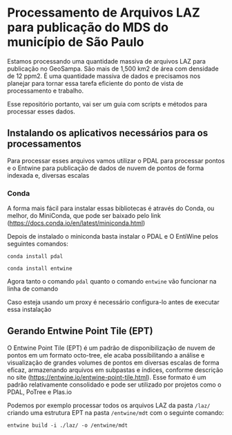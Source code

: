 # Processamento de Arquivos LAZ para publicação do MDS do município de São Paulo

Estamos processando uma quantidade massiva de arquivos LAZ para publicação no GeoSampa. São mais de 1,500 km2 de área com densidade de 12 ppm2. É uma quantidade massiva de dados e precisamos nos planejar para tornar essa tarefa eficiente do ponto de vista de processamento e trabalho.

Esse repositório portanto, vai ser um guia com scripts e métodos para processar esses dados.

## Instalando os aplicativos necessários para os processamentos

Para processar esses arquivos vamos utilizar o PDAL para processar pontos e o Entwine para publicação de dados de nuvem de pontos de forma indexada e, diversas escalas

### Conda 

A forma mais fácil para instalar essas bibliotecas é através do Conda, ou melhor, do MiniConda, que pode ser baixado pelo link (https://docs.conda.io/en/latest/miniconda.html)

Depois de instalado o miniconda basta instalar o PDAL e O EntiWine pelos seguintes comandos:

`conda install pdal`

`conda install entwine`

Agora tanto o comando `pdal` quanto o comando `entwine` vão funcionar na linha de comando

Caso esteja usando um proxy é necessário configura-lo antes de executar essa instalação

## Gerando Entwine Point Tile (EPT)

O Entwine Point Tile (EPT) é um padrão de disponibilização de nuvem de pontos em um formato octo-tree, ele acaba possibilitando a análise e visualização de grandes volumes de pontos em diversas escalas de forma eficaz, armazenando arquivos em subpastas e índices, conforme descrição no site (https://entwine.io/entwine-point-tile.html). Esse formato é um padrão relativamente consolidado e pode ser utilizado por projetos como o PDAL, PoTree e Plas.io

Podemos por exemplo processar todos os arquivos LAZ da pasta `/laz/` criando uma estrutura EPT na pasta `/entwine/mdt` com o seguinte comando:

`entwine build -i ./laz/ -o /entwine/mdt`


